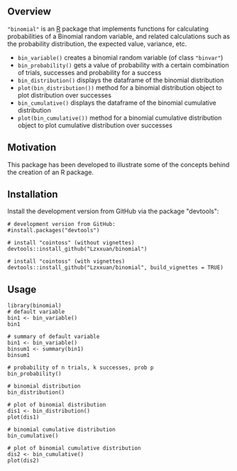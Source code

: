 ## Overview
`"binomial"` is an [R](https://www.r-project.org/) package that implements functions for calculating probabilities of a Binomial random variable, and related calculations such as the probability distribution, the expected value, variance, etc.


- `bin_variable()` creates a binomial random variable (of class `"binvar"`)
- `bin_probability()` gets a value of probability with a certain combination of trials, successes and probability for a success
- `bin_distribution()` displays the dataframe of the binomial distribution
- `plot(bin_distribution())` method for a binomial distribution object to plot distribution over successes
- `bin_cumulative()` displays the dataframe of the binomial cumulative distribution
- `plot(bin_cumulative())` method for a binomial cumulative distribution object to plot cumulative distribution over successes

## Motivation
This package has been developed to illustrate some of the concepts behind the creation of an R package.

## Installation
Install the development version from GitHub via the package "devtools":
```{r}
# development version from GitHub:
#install.packages("devtools") 

# install "cointoss" (without vignettes)
devtools::install_github("Lzxxuan/binomial")

# install "cointoss" (with vignettes)
devtools::install_github("Lzxxuan/binomial", build_vignettes = TRUE)
```
## Usage
```{r}
library(binomial)
# default variable
bin1 <- bin_variable()
bin1

# summary of default variable
bin1 <- bin_variable()
binsum1 <- summary(bin1)
binsum1

# probability of n trials, k successes, prob p
bin_probability()

# binomial distribution
bin_distribution()

# plot of binomial distribution
dis1 <- bin_distribution()
plot(dis1)

# binomial cumulative distribution
bin_cumulative()

# plot of binomial cumulative distribution
dis2 <- bin_cumulative()
plot(dis2)
```
